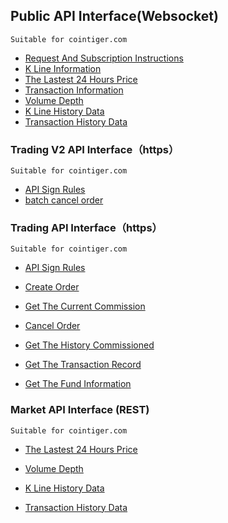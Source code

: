 ## Public API Interface(Websocket)


```
Suitable for cointiger.com
```
- [Request And Subscription Instructions](/cointiger/api-docs-en/wiki/Public-Request-And-Subscription-Instructions)
- [K Line Information](/cointiger/api-docs-en/wiki/Public-K-Line-Information)
- [The Lastest 24 Hours Price](/cointiger/api-docs-en/wiki/Public-The-Lastest-24-Hours-Price)
- [Transaction Information](/cointiger/api-docs-en/wiki/Public-Transaction-Information)
- [Volume Depth](/cointiger/api-docs-en/wiki/Public-Volume-Depth)
- [K Line History Data](/cointiger/api-docs-en/wiki/Public-K-Line-History-Data)
- [Transaction History Data](/cointiger/api-docs-en/wiki/Public-Transaction-History-Data)



### Trading V2 API Interface（https）

```
Suitable for cointiger.com
```

- [API Sign Rules](/cointiger/api-docs-en/wiki/Trading-API-Sign-Rules)
- [batch cancel order](/cointiger/api-docs-en/wiki/batch-cancel-order（V2）)

### Trading API Interface（https）

```
Suitable for cointiger.com
```
- [API Sign Rules](/cointiger/api-docs-en/wiki/Trading-API-Sign-Rules)

- [Create Order](/cointiger/api-docs-en/wiki/Trading-Create-Order)

- [Get The Current Commission](/cointiger/api-docs-en/wiki/Trading-Get-The-Current-Commission)

- [Cancel Order](/cointiger/api-docs-en/wiki/Trading-Cancel-Order)

- [Get The History Commissioned](/cointiger/api-docs-en/wiki/Trading-Get-The-History-Commissioned)

- [Get The Transaction Record](/cointiger/api-docs-en/wiki/Trading-Get-The-Transaction-Record)

- [Get The  Fund  Information](/cointiger/api-docs-en/wiki/Trading-Get-The-Fund-Information)

### Market API Interface (REST)
```
Suitable for cointiger.com
```
- [The Lastest 24 Hours Price](/cointiger/api-docs-en/wiki/REST-market-price-lastest-24hours)

- [Volume Depth](/cointiger/api-docs-en/wiki/REST-volume-depth)

- [K Line History Data](/cointiger/api-docs-en/wiki/REST-k-line-history-data)

- [Transaction History Data](/cointiger/api-docs-en/wiki/REST-transaction-history-data)